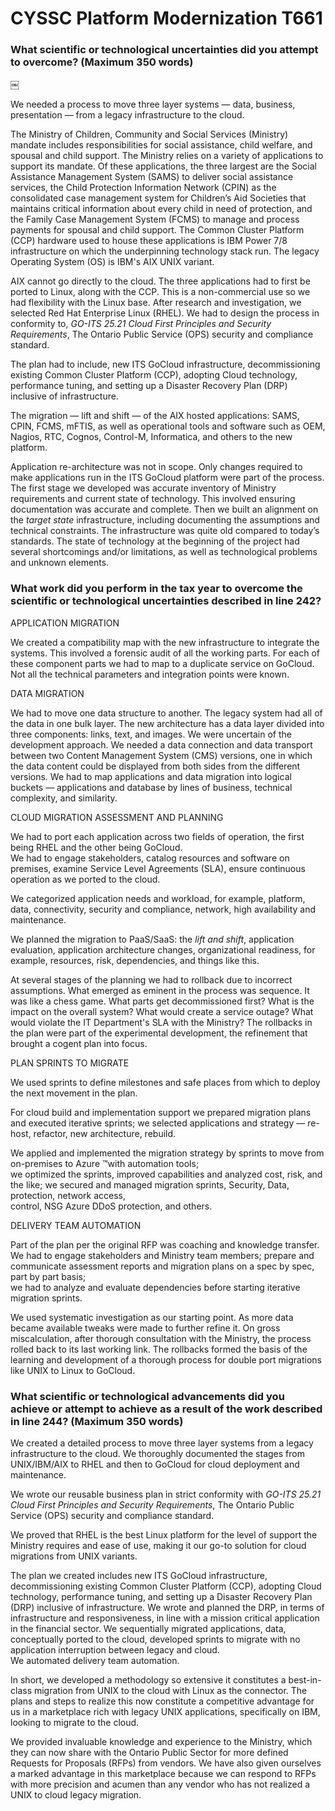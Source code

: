 CYSSC Platform Modernization T661    
====================================

### What scientific or technological uncertainties did you attempt to overcome? (Maximum 350 words)      

￼
<!---
The approach to this SRED application is *process as patent*. The client was tasked with auditing and documenting three systems that sat upon an IBM AIX UNIX infrastructure with Power 7 and 8 processors. Once the audit of the three systems was completed, their business, presentation, and data layers understood, a port to Red Hat Linux and then to the cloud.

The theory of the SRED application is that the process of migrating old, complex legacy systems on UNIX variants, but especially IBM, which has a huge footprint in the banking and government sectors of the computing world, is in itself a process patented by experience which provides a road map for similar projects that can be marketed directly to the legacy IBM market looking to go to cloud, which, as trends persist, will be nearly one hundred percent of these systems.    
-->

We needed a process to move three layer systems
&mdash;
data,
business,
presentation
&mdash;
from a legacy infrastructure to the cloud.




The Ministry of Children,
Community and Social Services (Ministry) mandate includes responsibilities for social assistance,
child welfare,
and spousal and child support.
The Ministry relies on a variety of applications to support its mandate.
Of these applications,
the three largest are the Social Assistance Management System (SAMS) to deliver social assistance services,
the Child Protection Information Network (CPIN) as the consolidated case management system for Children’s Aid Societies that maintains critical information about every child in need of protection,
and the Family Case Management System (FCMS) to manage and process payments for spousal and child support.
The Common Cluster Platform (CCP) hardware used to house these applications is IBM Power 7/8 infrastructure on which the underpinning technology stack run.
The legacy Operating System (OS) is IBM's AIX UNIX variant.


AIX cannot go directly to the cloud.
The three applications had to first be ported to Linux,
along with the CCP.
This is a non-commercial use so we had flexibility with the Linux base.
After research and investigation,
we selected Red Hat Enterprise Linux (RHEL).
We had to design the process in conformity to,
*GO-ITS 25.21 Cloud First Principles and Security Requirements*,
The Ontario Public Service (OPS) security and compliance standard.

<!--
Process is the SRED
-->

The plan had to include,
new ITS GoCloud infrastructure,
decommissioning existing Common Cluster Platform (CCP),
adopting Cloud technology,
performance tuning,
and setting up a Disaster Recovery Plan (DRP) inclusive of infrastructure.



The migration
&mdash;
lift and shift
&mdash;
of the AIX hosted applications:
SAMS,
CPIN,
FCMS,
mFTIS,
as well as operational tools and software such as OEM,
Nagios,
RTC,
Cognos,
Control-M,
Informatica,
and others to the new platform.

Application re-architecture was not in scope.
Only changes required to make applications run in the ITS GoCloud platform were part of the process.
The first stage we developed was accurate inventory of Ministry requirements and current state of technology.
This involved ensuring documentation was accurate and complete.
Then we built an alignment on the *target state* infrastructure,
including documenting the assumptions and technical constraints.
The infrastructure was quite old compared to today’s standards.
The state of technology at the beginning of the project had several shortcomings and/or limitations,
as well as technological problems and unknown elements.


### What work did you perform in the tax year to overcome the scientific or technological uncertainties described in line 242?

APPLICATION MIGRATION   

We created a compatibility map with the new infrastructure to integrate the systems.
This involved a forensic audit of all the working parts.
For each of these component parts we had to map to a duplicate service on GoCloud.
Not all the technical parameters and integration points were known.


DATA MIGRATION      

We had to move one data structure to another.
The legacy system had all of the data in one bulk layer.
The new architecture has a data layer divided into three components:
links,
text,
and images.
We were uncertain of the development approach.
We needed a data connection and data transport between two Content Management System (CMS) versions,
one in which the data content could be displayed from both sides from the different versions.
We had to map applications and data migration into logical buckets
&mdash;
applications and database by lines of business,
technical complexity,
and similarity.


CLOUD MIGRATION ASSESSMENT AND PLANNING    

We had to port each application across two fields of operation,
the first being RHEL and the other being GoCloud.                       
We had to engage stakeholders,
catalog resources and software on premises,
examine Service Level Agreements (SLA),
ensure continuous operation as we ported to the cloud.               

We categorized application needs and workload,
for example,
platform,
data,
connectivity,
security and compliance,
network,
high availability and maintenance.  

We planned the migration to PaaS/SaaS:
the *lift and shift*,
application evaluation,
application architecture changes,
organizational readiness,
for example,
resources,
risk,
dependencies,
and things like this.

At several stages of the planning we had to rollback due to incorrect assumptions.
What emerged as eminent in the process was sequence.
It was like a chess game.
What parts get decommissioned first?
What is the impact on the overall system?
What would create a service outage?
What would violate the IT Department's SLA with the Ministry?
The rollbacks in the plan were part of the experimental development,
the refinement that brought a cogent plan into focus.


PLAN SPRINTS TO MIGRATE       


We used sprints to define milestones and safe places from which to deploy the next movement in the plan.

For cloud build and implementation support we prepared migration plans and executed iterative sprints;
we selected applications and strategy
&mdash;
re-host,
refactor,
new architecture,
rebuild.       

We applied and implemented the migration strategy by sprints to move from on-premises to Azure &trade;with automation tools;    
we optimized the sprints,
improved capabilities and analyzed cost,
risk,
and the like;
we secured and managed migration sprints,
Security,
Data,     
protection,
network access,  
control,
NSG Azure DDoS protection,
and others.                    


DELIVERY TEAM AUTOMATION

Part of the plan per the original RFP was coaching and knowledge transfer.  
We had to engage stakeholders and  Ministry team members;
prepare and communicate assessment reports and migration plans on a spec by spec,
part by part basis;               
we had to analyze and evaluate dependencies before starting iterative migration sprints.                      

We used systematic investigation as our starting point.
As more data became available tweaks were made to further refine it.
On gross miscalculation,
after thorough consultation with the Ministry,
the process rolled back to its last working link.
The rollbacks formed the basis of the learning and development of a thorough process for double port migrations like UNIX to Linux to GoCloud.

<!--
It would be great to have a pint of blood here, which means an example of a significant rollback unforeseen by all parties and against all expectations and counsel from the Ministry.
-->


<!--
Was a record of the hypotheses tested and the results kept as the work progressed?

Mandy is to provide.

-->

### What scientific or technological advancements did you achieve or attempt to achieve as a result of the work described in line 244? (Maximum 350 words)

<!--

Kevin this is what they put for accomplishments.
I did a rewrite.

We reduced maintenance and support overhead,
the hundred thousand lines of code were removed.
We created ease of access,
one-click sign in (SSO) with Azure AD,
Public Secure and Google accounts                      
We increased scalability,
for example,
audit/logging scales to five million plus events per minute.
access to  events
We established capabilities for clients by perform trends analysis and alerting.        
We improved cross-platform enablement and security (windows, iPad,
mobile) without needing VPN or PKI complexities.                 
We adopted progressive,
modern methodologies and technologies and increased confidence in cloud migration delivery                      
We observed a cultural and behavioral shift
&mdash;
continuous delivery
&mdash;
and demonstrated highly effective ‘balanced team’ with increased levels of collaboration and shared responsibility                

-->



We created a detailed process to move three layer systems from a legacy infrastructure to the cloud.
We thoroughly documented the stages from UNIX/IBM/AIX to RHEL and then to GoCloud for cloud deployment and maintenance.

We wrote our reusable business plan in strict conformity with *GO-ITS 25.21 Cloud First Principles and Security Requirements*,
The Ontario Public Service (OPS) security and compliance standard.

We proved that RHEL is the best Linux platform for the level of support the Ministry requires and ease of use,
making it our go-to solution for cloud migrations from UNIX variants.

The plan we created includes new ITS GoCloud infrastructure,
decommissioning existing Common Cluster Platform (CCP),
adopting Cloud technology,
performance tuning,
and setting up a Disaster Recovery Plan (DRP) inclusive of infrastructure.
We wrote and planned the DRP,
in terms of infrastructure and responsiveness,
in line with a mission critical application in the financial sector.
We sequentially migrated
applications,
data,
conceptually ported to the cloud,
developed sprints to migrate with no application interruption between legacy and cloud.  
We automated delivery team automation.

In short,
we developed a methodology so extensive it constitutes a best-in-class migration from UNIX to the cloud with Linux as the connector.
The plans and steps to realize this now constitute a competitive advantage for us in a marketplace rich with legacy UNIX applications,
specifically on IBM,
looking to migrate to the cloud.

We provided invaluable knowledge and experience to the Ministry,
which they can now share with the Ontario Public Sector for more defined Requests for Proposals (RFPs) from vendors.
We have also given ourselves a marked advantage in this marketplace because we can respond to RFPs with more precision and acumen than any vendor who has not realized a UNIX to cloud legacy migration.
